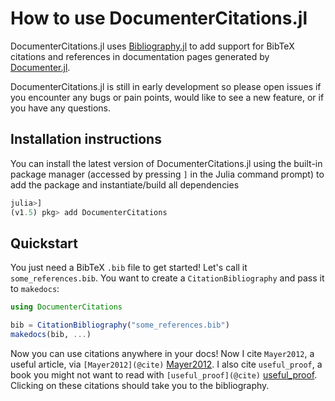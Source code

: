 # How to use DocumenterCitations.jl

DocumenterCitations.jl uses [Bibliography.jl](https://github.com/Azzaare/Bibliography.jl) to add support for BibTeX citations and references in documentation pages generated by [Documenter.jl](https://github.com/JuliaDocs/Documenter.jl).

DocumenterCitations.jl is still in early development so please open issues if you encounter any bugs or pain points, would like to see a new feature, or if you have any questions.

## Installation instructions

You can install the latest version of DocumenterCitations.jl using the built-in package manager (accessed by pressing `]` in the
Julia command prompt) to add the package and instantiate/build all dependencies

```julia
julia>]
(v1.5) pkg> add DocumenterCitations
```

## Quickstart

You just need a BibTeX `.bib` file to get started! Let's call it `some_references.bib`. You want to create a `CitationBibliography` and pass it to `makedocs`:

```julia
using DocumenterCitations

bib = CitationBibliography("some_references.bib")
makedocs(bib, ...)
```

Now you can use citations anywhere in your docs! Now I cite `Mayer2012`, a useful article, via `[Mayer2012](@cite)` [Mayer2012](@cite). I also cite `useful_proof`, a book you might not want to read with `[useful_proof](@cite)` [useful_proof](@cite). Clicking on these citations should take you to the bibliography.

